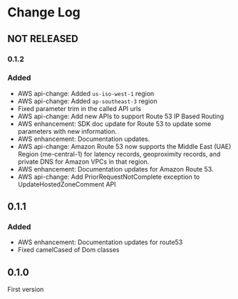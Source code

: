 # Change Log

## NOT RELEASED

### 0.1.2

### Added

- AWS api-change: Added `us-iso-west-1` region
- AWS api-change: Added `ap-southeast-3` region
- Fixed parameter trim in the called API urls
- AWS api-change: Add new APIs to support Route 53 IP Based Routing
- AWS enhancement: SDK doc update for Route 53 to update some parameters with new information.
- AWS enhancement: Documentation updates.
- AWS api-change: Amazon Route 53 now supports the Middle East (UAE) Region (me-central-1) for latency records, geoproximity records, and private DNS for Amazon VPCs in that region.
- AWS enhancement: Documentation updates for Amazon Route 53.
- AWS api-change: Add PriorRequestNotComplete exception to UpdateHostedZoneComment API

## 0.1.1

### Added

- AWS enhancement: Documentation updates for route53
- Fixed camelCased of Dom classes

## 0.1.0

First version
